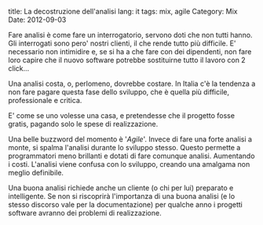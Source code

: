 title: La decostruzione dell'analisi
lang: it
tags: mix, agile
Category: Mix
Date: 2012-09-03

Fare analisi è come fare un interrogatorio, servono doti che non tutti hanno. Gli interrogati sono pero' nostri clienti, il che rende tutto più difficile. E' necessario non intimidire e, se si ha a che fare con dei dipendenti, non fare loro capire che il nuovo software potrebbe sostituirne tutto il lavoro con 2 click...

Una analisi costa, o, perlomeno, dovrebbe costare. In Italia c'è la tendenza a non fare pagare questa fase dello sviluppo, che è quella più difficile, professionale e critica.

E' come se uno volesse una casa, e pretendesse che il progetto fosse gratis, pagando solo le spese di realizzazione.

Una belle buzzword del momento è '*Agile*'. Invece di fare una forte analisi a monte, si spalma l'analisi durante lo sviluppo stesso. Questo permette a programmatori meno brillanti e dotati di fare comunque analisi. Aumentando i costi. L'analisi viene confusa con lo sviluppo, creando una amalgama non meglio definibile.

Una buona analisi richiede anche un cliente (o chi per lui) preparato e intelligente.
Se non si riscoprirà l'importanza di una buona analisi (e lo stesso discorso vale per la documentazione) per qualche anno i progetti software avranno dei problemi di realizzazione.

